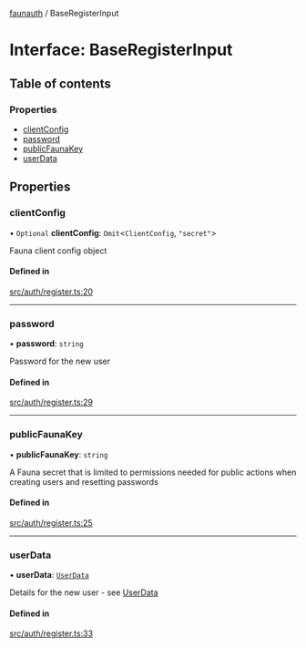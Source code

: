 [faunauth](../index.md) / BaseRegisterInput

# Interface: BaseRegisterInput

## Table of contents

### Properties

- [clientConfig](BaseRegisterInput.md#clientconfig)
- [password](BaseRegisterInput.md#password)
- [publicFaunaKey](BaseRegisterInput.md#publicfaunakey)
- [userData](BaseRegisterInput.md#userdata)

## Properties

### clientConfig

• `Optional` **clientConfig**: `Omit`<`ClientConfig`, ``"secret"``\>

Fauna client config object

#### Defined in

[src/auth/register.ts:20](https://github.com/alexnitta/faunauth/blob/a52671e/src/auth/register.ts#L20)

___

### password

• **password**: `string`

Password for the new user

#### Defined in

[src/auth/register.ts:29](https://github.com/alexnitta/faunauth/blob/a52671e/src/auth/register.ts#L29)

___

### publicFaunaKey

• **publicFaunaKey**: `string`

A Fauna secret that is limited to permissions needed for public actions when creating users
and resetting passwords

#### Defined in

[src/auth/register.ts:25](https://github.com/alexnitta/faunauth/blob/a52671e/src/auth/register.ts#L25)

___

### userData

• **userData**: [`UserData`](UserData.md)

Details for the new user - see [UserData](UserData.md)

#### Defined in

[src/auth/register.ts:33](https://github.com/alexnitta/faunauth/blob/a52671e/src/auth/register.ts#L33)
